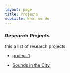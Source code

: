 ```yaml
---
layout: page
title: Projects
subtitle: What we do
---
```


### Research Projects

this a list of research projects

- [project 1](project1)

- [Sounds in the City](https://www.sounds-in-the-city.org)

